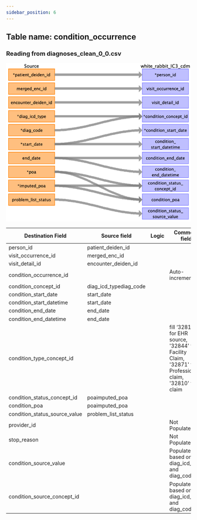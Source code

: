 ```yaml
---
sidebar_position: 6
---
```


## Table name: condition_occurrence

### Reading from diagnoses_clean_0_0.csv

![](../md_files/image32.png)

| Destination Field | Source field | Logic | Comment field |
| --- | --- | --- | --- |
| person_id | patient_deiden_id |  |  |
| visit_occurrence_id | merged_enc_id |  |  |
| visit_detail_id | encounter_deiden_id |  |  |
| condition_occurrence_id |  |  | Auto-increment |
| condition_concept_id | diag_icd_typediag_code |  |  |
| condition_start_date | start_date |  |  |
| condition_start_datetime | start_date |  |  |
| condition_end_date | end_date |  |  |
| condition_end_datetime | end_date |  |  |
| condition_type_concept_id |  |  | fill ‘32817' for EHR source, '32844' for Facility Claim, '32871' for Professional claim, '32810' for claim |
| condition_status_concept_id | poaimputed_poa |  |  |
| condition_poa | poaimputed_poa |  |  |
| condition_status_source_value | problem_list_status |  |  |
| provider_id |  |  | Not Populated |
| stop_reason |  |  | Not Populated |
| condition_source_value |  |  | Populated based on diag_icd_type and diag_code. |
| condition_source_concept_id |  |  | Populated based on diag_icd_type and diag_code. |

